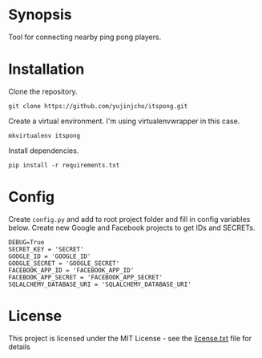 # Synopsis
Tool for connecting nearby ping pong players.

# Installation
Clone the repository.

`git clone https://github.com/yujinjcho/itspong.git`

Create a virtual environment. I'm using virtualenvwrapper in this case.

`mkvirtualenv itspong`

Install dependencies.

`pip install -r requirements.txt`

# Config
Create `config.py` and add to root project folder and fill in config variables below. Create new Google and Facebook projects to get IDs and SECRETs.

```
DEBUG=True
SECRET_KEY = 'SECRET'
GOOGLE_ID = 'GOOGLE_ID'
GOOGLE_SECRET = 'GOOGLE_SECRET'
FACEBOOK_APP_ID = 'FACEBOOK_APP_ID'
FACEBOOK_APP_SECRET = 'FACEBOOK_APP_SECRET'
SQLALCHEMY_DATABASE_URI = 'SQLALCHEMY_DATABASE_URI'
```

# License
This project is licensed under the MIT License - see the [license.txt](https://github.com/yujinjcho/itspong/blob/master/license.txt) file for details